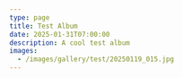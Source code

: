 ```yaml
---
type: page
title: Test Album
date: 2025-01-31T07:00:00
description: A cool test album
images:
  - /images/gallery/test/20250119_015.jpg
---
```


